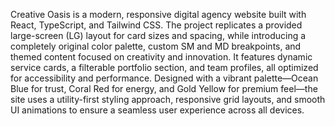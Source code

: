 
Creative Oasis is a modern, responsive digital agency website built with React, TypeScript, and Tailwind CSS. The project replicates a provided large-screen (LG) layout for card sizes and spacing, while introducing a completely original color palette, custom SM and MD breakpoints, and themed content focused on creativity and innovation. It features dynamic service cards, a filterable portfolio section, and team profiles, all optimized for accessibility and performance. Designed with a vibrant palette—Ocean Blue for trust, Coral Red for energy, and Gold Yellow for premium feel—the site uses a utility-first styling approach, responsive grid layouts, and smooth UI animations to ensure a seamless user experience across all devices.
